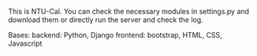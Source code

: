 This is NTU-Cal.
You can check the necessary modules in settings.py and download them or directly run the server and check the log.

Bases:
backend: Python, Django
frontend: bootstrap, HTML, CSS, Javascript
